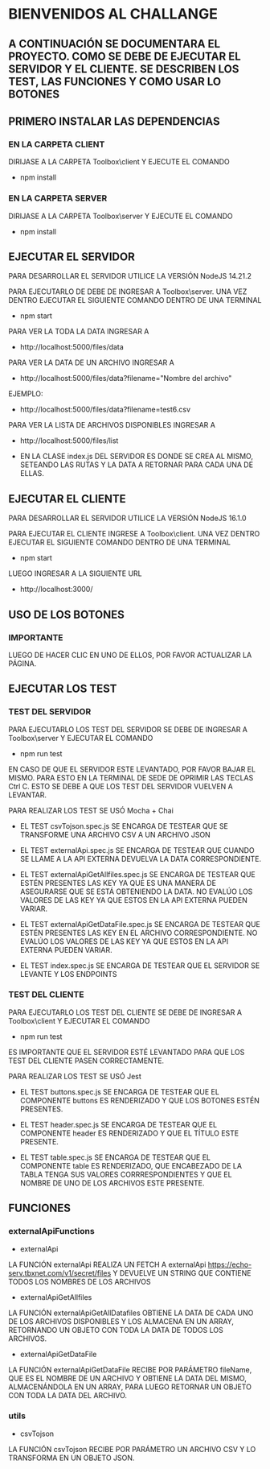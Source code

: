 # BIENVENIDOS AL CHALLANGE

## A CONTINUACIÓN SE DOCUMENTARA EL PROYECTO. COMO SE DEBE DE EJECUTAR EL SERVIDOR Y EL CLIENTE. SE DESCRIBEN LOS TEST, LAS FUNCIONES Y COMO USAR LO BOTONES

## PRIMERO INSTALAR LAS DEPENDENCIAS

### EN LA CARPETA CLIENT

DIRIJASE A LA CARPETA Toolbox\client Y EJECUTE EL COMANDO

- npm install

### EN LA CARPETA SERVER

DIRIJASE A LA CARPETA Toolbox\server Y EJECUTE EL COMANDO

- npm install

## EJECUTAR EL SERVIDOR

PARA DESARROLLAR EL SERVIDOR UTILICE LA VERSIÓN  NodeJS 14.21.2

PARA EJECUTARLO DE DEBE DE INGRESAR A Toolbox\server. UNA VEZ DENTRO EJECUTAR EL SIGUIENTE COMANDO DENTRO DE UNA TERMINAL 

- npm start

PARA VER LA TODA LA DATA INGRESAR A 

- http://localhost:5000/files/data

PARA VER LA DATA DE UN ARCHIVO INGRESAR A 

- http://localhost:5000/files/data?filename="Nombre del archivo"

EJEMPLO:

- http://localhost:5000/files/data?filename=test6.csv

PARA VER LA LISTA DE ARCHIVOS DISPONIBLES INGRESAR A 

- http://localhost:5000/files/list

* EN LA CLASE index.js DEL SERVIDOR ES DONDE SE CREA AL MISMO, SETEANDO LAS RUTAS Y LA DATA A RETORNAR PARA CADA UNA DE ELLAS.

## EJECUTAR EL CLIENTE

PARA DESARROLLAR EL SERVIDOR UTILICE LA VERSIÓN  NodeJS 16.1.0

PARA EJECUTAR EL CLIENTE INGRESE A Toolbox\client. UNA VEZ DENTRO EJECUTAR EL SIGUIENTE COMANDO DENTRO DE UNA TERMINAL 

- npm start

LUEGO INGRESAR A LA SIGUIENTE URL

- http://localhost:3000/

## USO DE LOS BOTONES

### IMPORTANTE

LUEGO DE HACER CLIC EN UNO DE ELLOS, POR FAVOR ACTUALIZAR LA PÁGINA.

## EJECUTAR LOS TEST

### TEST DEL SERVIDOR

PARA EJECUTARLO LOS TEST DEL SERVIDOR SE DEBE DE INGRESAR A Toolbox\server Y EJECUTAR EL COMANDO 

- npm run test  

EN CASO DE QUE EL SERVIDOR ESTE LEVANTADO, POR FAVOR BAJAR EL MISMO. PARA ESTO EN LA TERMINAL DE SEDE DE OPRIMIR LAS TECLAS Ctrl C. ESTO SE DEBE A QUE LOS TEST DEL SERVIDOR VUELVEN A LEVANTAR. 

PARA REALIZAR LOS TEST SE USÓ Mocha + Chai

* EL TEST csvTojson.spec.js SE ENCARGA DE TESTEAR QUE SE TRANSFORME UNA ARCHIVO CSV A UN ARCHIVO JSON

* EL TEST externalApi.spec.js SE ENCARGA DE TESTEAR QUE CUANDO SE LLAME A LA API EXTERNA DEVUELVA LA DATA CORRESPONDIENTE.

* EL TEST externalApiGetAllfiles.spec.js SE ENCARGA DE TESTEAR QUE ESTÉN PRESENTES LAS KEY YA QUE ES UNA MANERA DE ASEGURARSE QUE SE ESTÁ OBTENIENDO LA DATA. NO EVALÚO LOS VALORES DE LAS KEY YA QUE ESTOS EN LA API EXTERNA PUEDEN VARIAR.

* EL TEST externalApiGetDataFile.spec.js SE ENCARGA DE TESTEAR QUE ESTÉN PRESENTES LAS KEY EN EL ARCHIVO CORRESPONDIENTE. NO EVALÚO LOS VALORES DE LAS KEY YA QUE ESTOS EN LA API EXTERNA PUEDEN VARIAR.

* EL TEST index.spec.js SE ENCARGA DE TESTEAR QUE EL SERVIDOR SE LEVANTE Y LOS ENDPOINTS

### TEST DEL CLIENTE

PARA EJECUTARLO LOS TEST DEL CLIENTE SE DEBE DE INGRESAR A Toolbox\client Y EJECUTAR EL COMANDO 

- npm run test

ES IMPORTANTE QUE EL SERVIDOR ESTÉ LEVANTADO PARA QUE LOS TEST DEL CLIENTE PASEN CORRECTAMENTE.

PARA REALIZAR LOS TEST SE USÓ Jest

* EL TEST buttons.spec.js SE ENCARGA DE TESTEAR QUE EL COMPONENTE buttons ES RENDERIZADO Y QUE LOS BOTONES ESTÉN PRESENTES.

* EL TEST header.spec.js SE ENCARGA DE TESTEAR QUE EL COMPONENTE header ES RENDERIZADO Y QUE EL TÍTULO ESTE PRESENTE.

* EL TEST table.spec.js SE ENCARGA DE TESTEAR QUE EL COMPONENTE table ES RENDERIZADO, QUE ENCABEZADO DE LA TABLA TENGA SUS VALORES CORRRESPONDIENTES Y QUE EL NOMBRE DE UNO DE LOS ARCHIVOS ESTE PRESENTE.

## FUNCIONES

### externalApiFunctions

* externalApi

LA FUNCIÓN externalApi REALIZA UN FETCH A externalApi https://echo-serv.tbxnet.com/v1/secret/files Y DEVUELVE UN STRING QUE CONTIENE TODOS LOS NOMBRES DE LOS ARCHIVOS

* externalApiGetAllfiles

LA FUNCIÓN externalApiGetAllDatafiles OBTIENE LA DATA DE CADA UNO DE LOS ARCHIVOS DISPONIBLES Y LOS ALMACENA EN UN ARRAY, RETORNANDO UN OBJETO CON TODA LA DATA DE TODOS LOS ARCHIVOS.

* externalApiGetDataFile

LA FUNCIÓN externalApiGetDataFile RECIBE POR PARÁMETRO fileName, QUE ES EL NOMBRE DE UN ARCHIVO Y OBTIENE LA DATA DEL MISMO, ALMACENÁNDOLA EN UN ARRAY, PARA LUEGO RETORNAR UN OBJETO CON TODA LA DATA DEL ARCHIVO.

### utils

* csvTojson 

LA FUNCIÓN csvTojson RECIBE POR PARÁMETRO UN ARCHIVO CSV Y LO TRANSFORMA EN UN OBJETO JSON.
